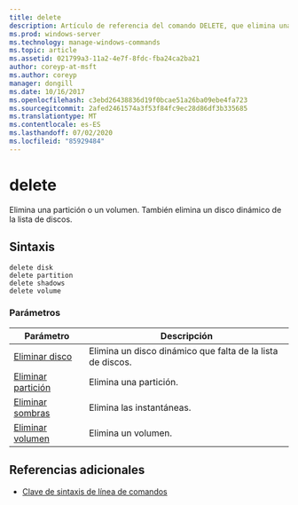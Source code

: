 ```yaml
---
title: delete
description: Artículo de referencia del comando DELETE, que elimina una partición o un volumen.
ms.prod: windows-server
ms.technology: manage-windows-commands
ms.topic: article
ms.assetid: 021799a3-11a2-4e7f-8fdc-fba24ca2ba21
author: coreyp-at-msft
ms.author: coreyp
manager: dongill
ms.date: 10/16/2017
ms.openlocfilehash: c3ebd26438836d19f0bcae51a26ba09ebe4fa723
ms.sourcegitcommit: 2afed2461574a3f53f84fc9ec28d86df3b335685
ms.translationtype: MT
ms.contentlocale: es-ES
ms.lasthandoff: 07/02/2020
ms.locfileid: "85929484"
---
```

# <a name="delete"></a>delete

Elimina una partición o un volumen. También elimina un disco dinámico de la lista de discos.

## <a name="syntax"></a>Sintaxis

```
delete disk
delete partition
delete shadows
delete volume
```

### <a name="parameters"></a>Parámetros

| Parámetro | Descripción |
|---------- | ----------- |
| [Eliminar disco](delete-disk.md) | Elimina un disco dinámico que falta de la lista de discos. |
| [Eliminar partición](delete-partition.md) | Elimina una partición. |
| [Eliminar sombras](delete-shadows.md) | Elimina las instantáneas. |
| [Eliminar volumen](delete-volume.md) | Elimina un volumen. |

## <a name="additional-references"></a>Referencias adicionales

- [Clave de sintaxis de línea de comandos](command-line-syntax-key.md)
